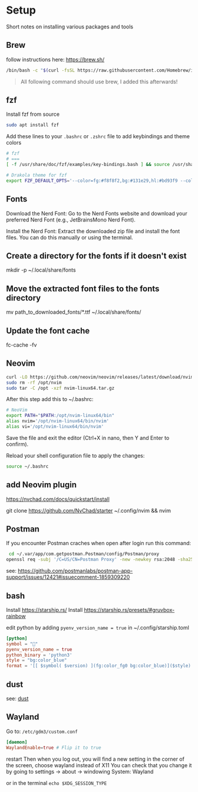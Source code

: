 # Setup

Short notes on installing various packages and tools

## Brew

follow instructions here: https://brew.sh/

```bash
/bin/bash -c "$(curl -fsSL https://raw.githubusercontent.com/Homebrew/install/HEAD/install.sh)"
```

> All following command should use brew, I added this afterwards!

## fzf

Install fzf from source

```bash
sudo apt install fzf
```

Add these lines to your `.bashrc` or `.zshrc` file to add keybindings and theme colors

```bash
# fzf
# ===
[ -f /usr/share/doc/fzf/examples/key-bindings.bash ] && source /usr/share/doc/fzf/examples/key-bindings.bash

# Drakola theme for fzf
export FZF_DEFAULT_OPTS='--color=fg:#f8f8f2,bg:#131e29,hl:#bd93f9 --color=fg+:#f8f8f2,bg+:#44475a,hl+:#bd93f9 --color=info:#ffb86c,prompt:#50fa7b,pointer:#ff79c6 --color=marker:#ff79c6,spinner:#ffb86c,header:#6272a4'
```

## Fonts

Download the Nerd Font:
Go to the Nerd Fonts website and download your preferred Nerd Font (e.g., JetBrainsMono Nerd Font).

Install the Nerd Font:
Extract the downloaded zip file and install the font files. You can do this manually or using the terminal.

## Create a directory for the fonts if it doesn't exist

mkdir -p ~/.local/share/fonts

## Move the extracted font files to the fonts directory

mv path_to_downloaded_fonts/*.ttf ~/.local/share/fonts/

## Update the font cache

fc-cache -fv

## Neovim

```bash
curl -LO https://github.com/neovim/neovim/releases/latest/download/nvim-linux64.tar.gz
sudo rm -rf /opt/nvim
sudo tar -C /opt -xzf nvim-linux64.tar.gz
```

After this step add this to ~/.bashrc:

```bash
# NeoVim
export PATH="$PATH:/opt/nvim-linux64/bin"
alias nvim='/opt/nvim-linux64/bin/nvim'
alias vi='/opt/nvim-linux64/bin/nvim'
```

Save the file and exit the editor (Ctrl+X in nano, then Y and Enter to confirm).

Reload your shell configuration file to apply the changes:

```bash
source ~/.bashrc
```

## add Neovim plugin

https://nvchad.com/docs/quickstart/install

git clone https://github.com/NvChad/starter ~/.config/nvim && nvim

## Postman

If you encounter Postman craches when open after login run this command:

```bash
 cd ~/.var/app/com.getpostman.Postman/config/Postman/proxy
openssl req -subj '/C=US/CN=Postman Proxy' -new -newkey rsa:2048 -sha256 -days 365 -nodes -x509 -keyout postman-proxy-ca.key -out postman-proxy-ca.crt

```

see: https://github.com/postmanlabs/postman-app-support/issues/12421#issuecomment-1859309220

## bash

Install https://starship.rs/
Install https://starship.rs/presets/#gruvbox-rainbow

edit python by adding `pyenv_version_name = true`
in ~/.config/starship.toml

```toml
[python]
symbol = ""
pyenv_version_name = true
python_binary = 'python3'
style = "bg:color_blue"
format = '[[ $symbol( $version) ](fg:color_fg0 bg:color_blue)]($style)'
```

## dust

see: [dust](https://github.com/bootandy/dust)

## Wayland

Go to: `/etc/gdm3/custom.conf`

```toml
[daemon]
WaylandEnable=true # Flip it to true
```

restart
Then when you log out, you will find a new setting in the corner of the screen, choose wayland instead of X11
You can check that you change it by going to settings -> about -> windowing System: Wayland

or in the terminal `echo $XDG_SESSION_TYPE`
